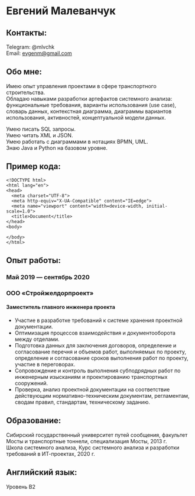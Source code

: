 # Евгений Малеванчук
## Контакты:  
Telegram: @mlvchk  
Email: evgenm@gmail.com

## Обо мне:
Имею опыт управления проектами в сфере транспортного строительства.  
Обладаю навыками разработки артефактов системного анализа: функциональные требования, варианты использования (use case), словарь данных, контекстная диаграмма, диаграммы вариантов использования, активностей, концептуальной модели данных.

Умею писать SQL запросы.  
Умею читать XML и JSON.  
Умею работать с диаграммами в нотациях BPMN, UML.  
Знаю Java и Python на базовом уровне.  

## Пример кода:
```
<!DOCTYPE html>
<html lang="en">
<head>
  <meta charset="UTF-8">
  <meta http-equiv="X-UA-Compatible" content="IE=edge">
  <meta name="viewport" content="width=device-width, initial-scale=1.0">
  <title>Document</title>
</head>
<body>
  
</body>
</html>
```

## Опыт работы:
### Май 2019 — сентябрь 2020
### ООО «Стройжелдорпроект»
#### Заместитель главного инженера проекта
* Участие в разработке требований к системе хранения проектной документации.
* Оптимизация процессов взаимодействия и документооборота между отделами.
* Подготовка данных для заключения договоров, определение и согласование перечня и объемов работ, выполняемых по проекту, определение и согласование сроков выполнения работ по проекту, участие в переговорах.
* Сопровождение и контроль выполнения субподрядных работ по инженерным изысканиям и проектированию транспортных сооружений.
* Проверка, анализ проектной документации на соответствие действующим нормативно-техническим документам, регламентам, сводам правил, стандартам, техническому заданию.

## Образование:
Сибирский государственный университет путей сообщения, факультет Мосты и транспортные тоннели, специализация Мосты, 2013 г.  
Школа системного анализа, Курс системного анализа и разработки требований в ИТ-проектах, 2020 г.

## Английский язык:
Уровень B2
